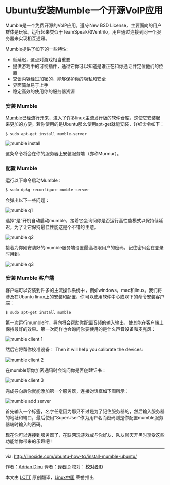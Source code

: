 Ubuntu安装Mumble一个开源VoIP应用
================================================================================
Mumble是一个免费开源的VoIP应用，遵守New BSD License，主要面向的用户群体是玩家。运行起来类似于TeamSpeak和Ventrilo，用户通过连接到同一个服务器来实现相互通讯。

Mumble提供了如下的一些特性:

- 低延迟，这点对游戏相当重要
- 提供游戏中的可视插件，通过它你可以知道是谁正在和你通话并定位他们的位置
- 交谈内容经过加密的，能够保护你的隐私和安全
- 界面简单易于上手
- 稳定高效的使用你的服务器资源

### 安装 Mumble ###

[Mumble][1]已经流行开来，进入了许多linux主流发行版的软件仓库，这使它安装起来更加的方便。若你使用的是Ubuntu那么使用apt-get就能安装，详细命令如下：

    $ sudo apt-get install mumble-server

![mumble install](http://blog.linoxide.com/wp-content/uploads/2015/01/mumble-install.jpg)

这条命令将会在你的服务器上安装服务端（亦称Murmur）。

### 配置 Mumble ###

运行以下命令启动Mumble：

    $ sudo dpkg-reconfigure mumble-server

会弹出以下一些问题：

![mumble q1](http://blog.linoxide.com/wp-content/uploads/2015/01/mumble-q1.jpg)

选择“是”开机自动启动mumble，接着它会询问你是否运行高性能模式以保持低延迟，为了让它保持最佳性能这是个不错的主意。

![mumble q2](http://blog.linoxide.com/wp-content/uploads/2015/01/mumble-q2.jpg)

接着为你刚安装好的mumble服务端设置最高权限用户的密码，记住密码会在登录时用到。

![mumble q3](http://blog.linoxide.com/wp-content/uploads/2015/01/mumble-q3.jpg)

### 安装 Mumble 客户端 ###

客户端可以安装到许多的主流操作系统中，例如windows，mac和linux。我们将涉及在Ubuntu linux上的安装和配置，你可以使用软件中心或以下的命令安装客户端：

    $ sudo apt-get install mumble

第一次运行mumble时，导向将会帮助你配置音频的输入输出，使其能在客户端上保持最好的效果。第一次同样也会询问你要使用的是什么声音设备和麦克风：

![mumble client 1](http://blog.linoxide.com/wp-content/uploads/2015/01/mumble-client-1.jpg)

然后它将帮你校准设备：
Then it will help you calibrate the devices:

![mumble client 2](http://blog.linoxide.com/wp-content/uploads/2015/01/mumble-client-2.jpg)

在mumble帮你加密通讯时会询问你是否创建证书：

![mumble client 3](http://blog.linoxide.com/wp-content/uploads/2015/01/mumble-client-3.jpg)

完成导向后你就能添加第一个服务器，连接对话框如下图所示：

![mumble add server](http://blog.linoxide.com/wp-content/uploads/2015/01/mumble-add-server.jpg)

首先输入一个标签，名字任意因为那只不过是为了记住服务器的，然后输入服务器的地址和端口，最后使用“SuperUser”作为用户名而密码则是你配置mumble服务器端时输入的密码。

现在你可以连接到服务器了，在联网玩游戏或与你好友、队友聊天开黑时享受这些功能给你带来的乐趣吧！

--------------------------------------------------------------------------------

via: http://linoxide.com/ubuntu-how-to/install-mumble-ubuntu/

作者：[Adrian Dinu][a]
译者：[译者ID](https://github.com/译者ID)
校对：[校对者ID](https://github.com/校对者ID)

本文由 [LCTT](https://github.com/LCTT/TranslateProject) 原创翻译，[Linux中国](http://linux.cn/) 荣誉推出

[a]:http://linoxide.com/author/adriand/
[1]:http://wiki.mumble.info/wiki/Main_Page
